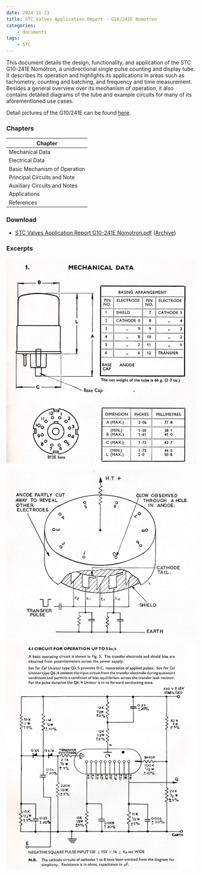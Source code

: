 ```yaml
---
date: 2024-11-23
title: STC Valves Application Report - G10/241E Nomotron
categories:
    - documents
tags:
    - STC
---
```


This document details the design, functionality, and application of the STC G10-241E Nomotron, a unidirectional single pulse counting and display tube. It describes its operation and highlights its applications in areas such as tachometry, counting and batching, and frequency and time measurement. Besides a general overview over its mechanism of operation, it also contains detailed diagrams of the tube and example circuits for many of its aforementioned use cases.

Detail pictures of the G10/241E can be found [here](/nomotron/stc-g10-241e/).

### Chapters

| Chapter                      |
|------------------------------|
| Mechanical Data              |
| Electrical Data              |
| Basic Mechanism of Operation |
| Principal Circuits and Note  |
| Auxiliary Circuits and Notes |
| Applications                 |
| References                   |

### Download

- [STC Valves Application Report G10-241E Nomotron.pdf](assets/STC%20Valves%20Application%20Report%20G10-241E%20Nomotron.pdf) ([Archive](https://archive.org/details/stc-valves-application-report-g-10-241-e-nomotron))

### Excerpts

[![STC Valves Application Report - G10/241E Nomotron](assets/1.png)](assets/1.png)

[![STC Valves Application Report - G10/241E Nomotron](assets/2.png)](assets/2.png)

[![STC Valves Application Report - G10/241E Nomotron](assets/3.png)](assets/3.png)